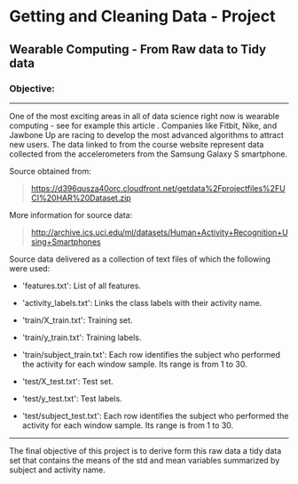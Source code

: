 # Getting and Cleaning Data - Project
## Wearable Computing - From Raw data to Tidy data

### Objective:
***
One of the most exciting areas in all of data science right now is wearable computing - see for example this article . Companies like Fitbit, Nike, and Jawbone Up are racing to develop the most advanced algorithms to attract new users. The data linked to from the course website represent data collected from the accelerometers from the Samsung Galaxy S smartphone.

Source obtained from: 

>https://d396qusza40orc.cloudfront.net/getdata%2Fprojectfiles%2FUCI%20HAR%20Dataset.zip 

More information for source data:

>http://archive.ics.uci.edu/ml/datasets/Human+Activity+Recognition+Using+Smartphones 

Source data delivered as a collection of text files of which the following were used:

- 'features.txt': List of all features.

- 'activity_labels.txt': Links the class labels with their activity name.

- 'train/X_train.txt': Training set.

- 'train/y_train.txt': Training labels.

- 'train/subject_train.txt': Each row identifies the subject who performed the activity for each window sample. Its range is from 1 to 30. 

- 'test/X_test.txt': Test set.

- 'test/y_test.txt': Test labels.

- 'test/subject_test.txt': Each row identifies the subject who performed the activity for each window sample. Its range is from 1 to 30. 
***
The final objective of this project is to derive form this raw data a tidy data set that contains the means of the std and mean variables summarized by subject and activity name.
